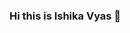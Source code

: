 ### Hi this is Ishika Vyas 👋

<!--
**ishikavyas18/ishikavyas18** is a ✨ _special_ ✨ repository because its `README.md` (this file) appears on your GitHub profile.

